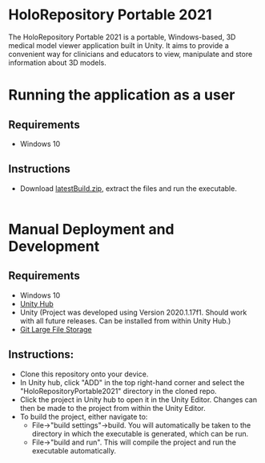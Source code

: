 ﻿# HoloRepository Portable 2021
The HoloRepository Portable 2021 is a portable, Windows-based, 3D medical model viewer application built in Unity. 
It aims to provide a convenient way for clinicians and educators to view, manipulate and store information about 3D models.

# Running the application as a user
## Requirements
* Windows 10
## Instructions
* Download [latestBuild.zip](https://github.com/UCLComputerScience/COMP0016_2020_21_Team32/releases/tag/v1.0), extract the files and run the executable.<br><br>

# Manual Deployment and Development
## Requirements
* Windows 10
* [Unity Hub](https://unity3d.com/get-unity/download) <br>
* Unity (Project was developed using Version 2020.1.17f1. Should work with all future releases. Can be installed from within Unity Hub.)<br>
* [Git Large File Storage](https://git-lfs.github.com)<br>
## Instructions:
* Clone this repository onto your device.<br>
* In Unity hub, click "ADD" in the top right-hand corner and select the "HoloRepositoryPortable2021" directory in the cloned repo.<br>
* Click the project in Unity hub to open it in the Unity Editor. Changes can then be made to the project from within the Unity Editor.<br>
* To build the project, either navigate to:  
    * File->"build settings"->build. You will automatically be taken to the directory in which the executable is generated, which can be run.
    * File->"build and run". This will compile the project and run the executable automatically.

